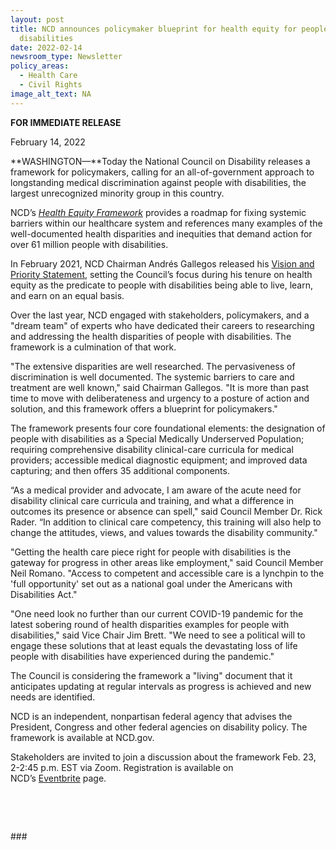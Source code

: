 ```yaml
---
layout: post
title: NCD announces policymaker blueprint for health equity for people with
  disabilities
date: 2022-02-14
newsroom_type: Newsletter
policy_areas:
  - Health Care
  - Civil Rights
image_alt_text: NA
---
```

**FOR IMMEDIATE RELEASE**                                              

February 14, 2022

**WASHINGTON—**Today the National Council on Disability releases a framework for policymakers, calling for an all-of-government approach to longstanding medical discrimination against people with disabilities, the largest unrecognized minority group in this country.

NCD’s *[Health Equity Framework](https://ncd.gov/publications/2022/health-equity-framework)* provides a roadmap for fixing systemic barriers within our healthcare system and references many examples of the well-documented health disparities and inequities that demand action for over 61 million people with disabilities.

In February 2021, NCD Chairman Andrés Gallegos released his [Vision and Priority Statement](https://ncd.gov/newsroom/2021/vision-and-priority-statement-ncd-chairman-gallegos), setting the Council’s focus during his tenure on health equity as the predicate to people with disabilities being able to live, learn, and earn on an equal basis.

Over the last year, NCD engaged with stakeholders, policymakers, and a "dream team" of experts who have dedicated their careers to researching and addressing the health disparities of people with disabilities. The framework is a culmination of that work.

"The extensive disparities are well researched. The pervasiveness of discrimination is well documented. The systemic barriers to care and treatment are well known," said Chairman Gallegos. "It is more than past time to move with deliberateness and urgency to a posture of action and solution, and this framework offers a blueprint for policymakers."

The framework presents four core foundational elements: the designation of people with disabilities as a Special Medically Underserved Population; requiring comprehensive disability clinical-care curricula for medical providers; accessible medical diagnostic equipment; and improved data capturing; and then offers 35 additional components.

“As a medical provider and advocate, I am aware of the acute need for disability clinical care curricula and training, and what a difference in outcomes its presence or absence can spell," said Council Member Dr. Rick Rader. “In addition to clinical care competency, this training will also help to change the attitudes, views, and values towards the disability community."

"Getting the health care piece right for people with disabilities is the gateway for progress in other areas like employment," said Council Member Neil Romano. "Access to competent and accessible care is a lynchpin to the 'full opportunity' set out as a national goal under the Americans with Disabilities Act."

"One need look no further than our current COVID-19 pandemic for the latest sobering round of health disparities examples for people with disabilities," said Vice Chair Jim Brett. "We need to see a political will to engage these solutions that at least equals the devastating loss of life people with disabilities have experienced during the pandemic."

The Council is considering the framework a "living" document that it anticipates updating at regular intervals as progress is achieved and new needs are identified.

NCD is an independent, nonpartisan federal agency that advises the President, Congress and other federal agencies on disability policy. The framework is available at NCD.gov.

Stakeholders are invited to join a discussion about the framework Feb. 23, 2-2:45 p.m. EST via Zoom. Registration is available on NCD’s [Eventbrite](https://www.eventbrite.com/e/ncd-health-equity-framework-national-stakeholder-call-tickets-268930387027) page.

 

 

\###